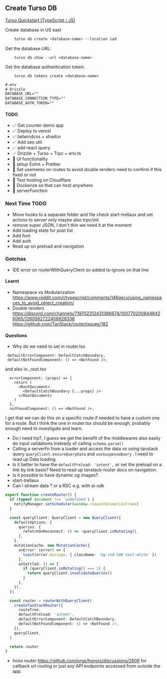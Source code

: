 
## Create Turso DB
[Turso Quickstart (TypeScript / JS)](https://docs.turso.tech/sdk/ts/quickstart)

Create database in US east
```bash
    turso db create <database-name> --location iad
```
Get the database URL:
```
    turso db show --url <database-name>
```
Get the database authentication token:
```
    turso db tokens create <database-name>
```
```txt
#.env
# Drizzle
DATABASE_URL=""
DATABASE_CONNECTION_TYPE=""
DATABASE_AUTH_TOKEN=""
```

#### TODO
- ✅ Get counter demo app 
- ✅ Deploy to vercel
- ✅ tailwindcss + shadcn
- ✅ Add seo util
- ✅ add react query
- ✅ Drizzle + Turso + Trpc + env.ts
- 🚧 UI functionality
- 🚧 setup Eslint + Prettier
- 🚧 Set usememo on routes to avoid double renders need to confirm if this fixed or not
- 🚧 Test hosting on Cloudflare
- 🚧 Dockerize so that can host anywhere
- 🚧 serverFunction

### Next Time TODO
- Move hooks to a separate folder and file check start-trellaux and set actions to server only maybe also trpc/init
- remove super JSON, I don't thin we need it at the moment
- Add loading state for post list
- Add font
- Add auth
- Read up on preload and navigation

### Gotchas
- IDE error on routerWIthQueryClient so added ts-ignore on that line

#### Learnt
- Namespace vs Modularization https://www.reddit.com/r/typescript/comments/146qecv/using_namespaces_to_avoid_object_creation/
- Double renders
  https://discord.com/channels/719702312431386674/1007702008448426065/1260562722408628336
  https://github.com/TanStack/router/issues/182
#### Questions
- Why do we need to set in router.tsx
```
 defaultErrorComponent: DefaultCatchBoundary,
 defaultNotFoundComponent: () => <NotFound />,
```
and also in _root.tsx
```
  errorComponent: (props) => {
    return (
      <RootDocument>
        <DefaultCatchBoundary {...props} />
      </RootDocument>
    )
  },
  notFoundComponent: () => <NotFound />,
```
I get that we can do this on a specific route if needed to have a custom one for a route. 
But I think the one in router.tsx should be enough, probably enough need to investigate and learn. 
- Do I need trp?, I guess we get the benefit of the middlewares also easily do input validations insteady of calling `schema.parse()`
- Calling a serverFn from a loader and access the data vs using tanstack query `queryClient.ensureQueryData` and `useSuspenseQuery` . I need to read up Data loading.
- Is it better to have the `defaultPreload: 'intent',` or set the preload on a link by link basis? Need to read up tanstack-router docs on navigation.
- Is it possible to have dynamic og images?
- start-trellaux
- Can I stream data ? or a RSC e.g. with ai-sdk
```ts
export function createRouter() {
  if (typeof document !== 'undefined') {
    notifyManager.setScheduler(window.requestAnimationFrame)
  }

  const queryClient: QueryClient = new QueryClient({
    defaultOptions: {
      queries: {
        refetchOnReconnect: () => !queryClient.isMutating(),
      },
    },
    mutationCache: new MutationCache({
      onError: (error) => {
        toast(error.message, { className: 'bg-red-500 text-white' })
      },
      onSettled: () => {
        if (queryClient.isMutating() === 1) {
          return queryClient.invalidateQueries()
        }
      },
    }),
  })

  const router = routerWithQueryClient(
    createTanStackRouter({
      routeTree,
      defaultPreload: 'intent',
      defaultErrorComponent: DefaultCatchBoundary,
      defaultNotFoundComponent: () => <NotFound />,
    }),
    queryClient,
  )

  return router
}
```
- hono router https://github.com/orgs/honojs/discussions/2606 for callback url routing or just any API endpoints accessed from outside the app.